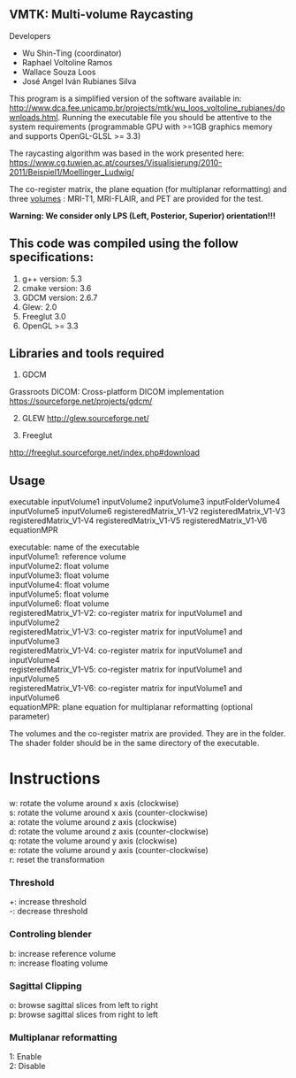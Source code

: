 ## VMTK: Multi-volume Raycasting

Developers

  - Wu Shin-Ting (coordinator)  
  - Raphael Voltoline Ramos  
  - Wallace Souza Loos  
  - José Angel Iván Rubianes Silva  

This program is a simplified version of the software 
available in: http://www.dca.fee.unicamp.br/projects/mtk/wu_loos_voltoline_rubianes/downloads.html.
Running the executable file you should be attentive to the system requirements (programmable GPU with >=1GB graphics memory and supports OpenGL-GLSL >= 3.3)	

The raycasting algorithm was based in the work presented here: https://www.cg.tuwien.ac.at/courses/Visualisierung/2010-2011/Beispiel1/Moellinger_Ludwig/

The co-register matrix, the plane equation (for multiplanar reformatting) and three [volumes](http://www.dca.fee.unicamp.br/projects/mtk/wu_loos_voltoline_rubianes/downloads/volumes.zip) : 
MRI-T1, MRI-FLAIR, and PET are provided for the test.

**Warning: We consider only LPS  (Left, Posterior, Superior) orientation!!!**

## This code was compiled using the follow specifications:

1) g++ version: 5.3
2) cmake version: 3.6
3) GDCM version: 2.6.7
4) Glew: 2.0
5) Freeglut 3.0
6) OpenGL >= 3.3

## Libraries and tools required

1) GDCM

Grassroots DICOM: Cross-platform DICOM implementation
https://sourceforge.net/projects/gdcm/

2) GLEW
http://glew.sourceforge.net/

3) Freeglut

http://freeglut.sourceforge.net/index.php#download

## Usage

executable inputVolume1 inputVolume2 inputVolume3 inputFolderVolume4 inputVolume5 inputVolume6 
registeredMatrix_V1-V2 registeredMatrix_V1-V3 registeredMatrix_V1-V4 registeredMatrix_V1-V5 registeredMatrix_V1-V6 equationMPR

executable: name of the executable  
inputVolume1: reference volume  
inputVolume2: float volume  
inputVolume3: float volume  
inputVolume4: float volume  
inputVolume5: float volume  
inputVolume6: float volume  
registeredMatrix_V1-V2: co-register matrix for inputVolume1 and inputVolume2  
registeredMatrix_V1-V3: co-register matrix for inputVolume1 and inputVolume3  
registeredMatrix_V1-V4: co-register matrix for inputVolume1 and inputVolume4  
registeredMatrix_V1-V5: co-register matrix for inputVolume1 and inputVolume5  
registeredMatrix_V1-V6: co-register matrix for inputVolume1 and inputVolume6  
equationMPR: plane equation for multiplanar reformatting (optional parameter)  

The volumes and the co-register matrix are provided. 
They are in the folder. The shader folder should be in the same directory of the executable.

# Instructions

w: rotate the volume around x axis (clockwise)  
s: rotate the volume around x axis (counter-clockwise)  
a: rotate the volume around z axis (clockwise)  
d: rotate the volume around z axis (counter-clockwise)  
q: rotate the volume around y axis (clockwise)  
e: rotate the volume around y axis (counter-clockwise)  
r: reset the transformation  


### Threshold

+: increase threshold  
-: decrease threshold  


### Controling blender

b: increase reference volume  
n: increase floating volume  
	

### Sagittal Clipping

o: browse sagittal slices from left to right  
p: browse sagittal slices from right to left  

	
### Multiplanar reformatting

1: Enable  
2: Disable  
